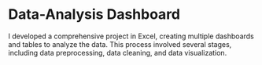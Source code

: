 # Data-Analysis Dashboard 

I developed a comprehensive project in Excel, creating multiple dashboards and tables to analyze the data. This process involved several stages, including data preprocessing, data cleaning, and data visualization.
